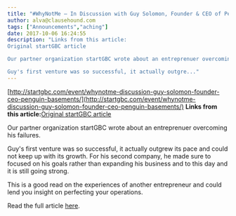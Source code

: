 ```yaml
---
title: "#WhyNotMe – In Discussion with Guy Solomon, Founder & CEO of Penguin Basements"
author: alva@clausehound.com
tags: ["Announcements","aching"]
date: 2017-10-06 16:24:55
description: "Links from this article:
Original startGBC article

Our partner organization startGBC wrote about an entreprenuer overcoming his failures.

Guy's first venture was so successful, it actually outgre..."
---
```


[http://startgbc.com/event/whynotme-discussion-guy-solomon-founder-ceo-penguin-basements/](http://startgbc.com/event/whynotme-discussion-guy-solomon-founder-ceo-penguin-basements/)
**Links from this article:**[Original startGBC article](http://startgbc.com/event/whynotme-discussion-guy-solomon-founder-ceo-penguin-basements/)

Our partner organization startGBC wrote about an entreprenuer overcoming his failures.

Guy's first venture was so successful, it actually outgrew its pace and could not keep up with its growth. For his second company, he made sure to focused on his goals rather than expanding his business and to this day and it is still going strong.

This is a good read on the experiences of another entrepreneur and could lend you insight on perfecting your operations.

Read the full article [here](http://startgbc.com/event/whynotme-discussion-guy-solomon-founder-ceo-penguin-basements/).